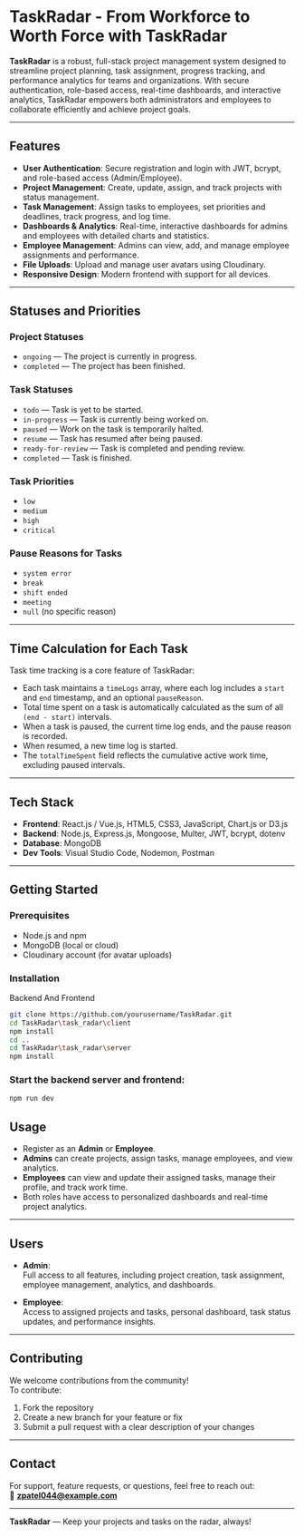 # TaskRadar - From Workforce to Worth Force with TaskRadar

**TaskRadar** is a robust, full-stack project management system designed to streamline project planning, task assignment, progress tracking, and performance analytics for teams and organizations. With secure authentication, role-based access, real-time dashboards, and interactive analytics, TaskRadar empowers both administrators and employees to collaborate efficiently and achieve project goals.

---

## Features

- **User Authentication**: Secure registration and login with JWT, bcrypt, and role-based access (Admin/Employee).
- **Project Management**: Create, update, assign, and track projects with status management.
- **Task Management**: Assign tasks to employees, set priorities and deadlines, track progress, and log time.
- **Dashboards & Analytics**: Real-time, interactive dashboards for admins and employees with detailed charts and statistics.
- **Employee Management**: Admins can view, add, and manage employee assignments and performance.
- **File Uploads**: Upload and manage user avatars using Cloudinary.
- **Responsive Design**: Modern frontend with support for all devices.

---

## Statuses and Priorities

### Project Statuses
- `ongoing` — The project is currently in progress.
- `completed` — The project has been finished.

### Task Statuses
- `todo` — Task is yet to be started.
- `in-progress` — Task is currently being worked on.
- `paused` — Work on the task is temporarily halted.
- `resume` — Task has resumed after being paused.
- `ready-for-review` — Task is completed and pending review.
- `completed` — Task is finished.

### Task Priorities
- `low`
- `medium`
- `high`
- `critical`

### Pause Reasons for Tasks
- `system error`
- `break`
- `shift ended`
- `meeting`
- `null` (no specific reason)

---

## Time Calculation for Each Task

Task time tracking is a core feature of TaskRadar:

- Each task maintains a `timeLogs` array, where each log includes a `start` and `end` timestamp, and an optional `pauseReason`.
- Total time spent on a task is automatically calculated as the sum of all `(end - start)` intervals.
- When a task is paused, the current time log ends, and the pause reason is recorded.
- When resumed, a new time log is started.
- The `totalTimeSpent` field reflects the cumulative active work time, excluding paused intervals.

---

## Tech Stack

- **Frontend**: React.js / Vue.js, HTML5, CSS3, JavaScript, Chart.js or D3.js
- **Backend**: Node.js, Express.js, Mongoose, Multer, JWT, bcrypt, dotenv
- **Database**: MongoDB
- **Dev Tools**: Visual Studio Code, Nodemon, Postman

---

## Getting Started

### Prerequisites

- Node.js and npm
- MongoDB (local or cloud)
- Cloudinary account (for avatar uploads)

### Installation

Backend And Frontend
```bash
git clone https://github.com/yourusername/TaskRadar.git
cd TaskRadar\task_radar\client
npm install
cd ..
cd TaskRadar\task_radar\server
npm install
```
### Start the backend server and frontend:
```bash
npm run dev
```

## Usage

- Register as an **Admin** or **Employee**.
- **Admins** can create projects, assign tasks, manage employees, and view analytics.
- **Employees** can view and update their assigned tasks, manage their profile, and track work time.
- Both roles have access to personalized dashboards and real-time project analytics.

---

## Users

- **Admin**:  
  Full access to all features, including project creation, task assignment, employee management, analytics, and dashboards.

- **Employee**:  
  Access to assigned projects and tasks, personal dashboard, task status updates, and performance insights.

---

## Contributing

We welcome contributions from the community!  
To contribute:
1. Fork the repository
2. Create a new branch for your feature or fix
3. Submit a pull request with a clear description of your changes

---

## Contact

For support, feature requests, or questions, feel free to reach out:  
📧 **zpatel044@example.com**

---

**TaskRadar** — Keep your projects and tasks on the radar, always!



